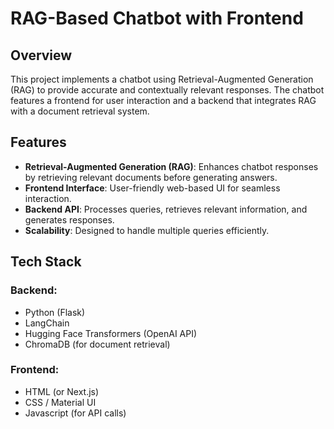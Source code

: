# RAG-Based Chatbot with Frontend

## Overview
This project implements a chatbot using Retrieval-Augmented Generation (RAG) to provide accurate and contextually relevant responses. The chatbot features a frontend for user interaction and a backend that integrates RAG with a document retrieval system.

## Features
- **Retrieval-Augmented Generation (RAG)**: Enhances chatbot responses by retrieving relevant documents before generating answers.
- **Frontend Interface**: User-friendly web-based UI for seamless interaction.
- **Backend API**: Processes queries, retrieves relevant information, and generates responses.
- **Scalability**: Designed to handle multiple queries efficiently.

## Tech Stack
### Backend:
- Python (Flask)
- LangChain
- Hugging Face Transformers (OpenAI API)
- ChromaDB (for document retrieval)

### Frontend:
- HTML (or Next.js)
- CSS / Material UI
- Javascript (for API calls)
